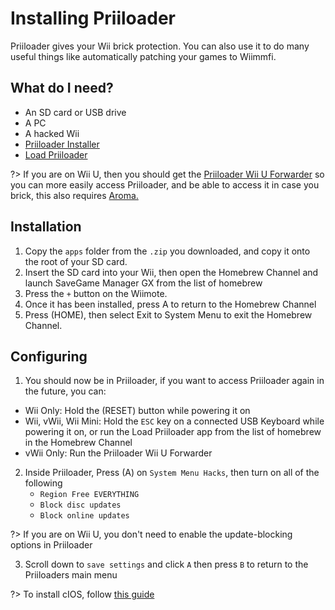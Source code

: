 # Installing Priiloader

Priiloader gives your Wii brick protection. You can also use it to do many useful things like automatically patching your games to Wiimmfi.

## What do I need?

* An SD card or USB drive
* A PC
* A hacked Wii
* [Priiloader Installer](https://hbb1.oscwii.org/hbb/priiloader/priiloader.zip)
* [Load Priiloader](https://oscwii.org/library/app/loadpriiloader)

?> If you are on Wii U, then you should get the [Priiloader Wii U Forwarder](https://github.com/DacoTaco/priiloader/releases/download/0.10.0/PriiloaderWiiUForwarder.zip) so you can more easily access Priiloader, and be able to access it in case you brick, this also requires [Aroma.](https://wiiu.hacks.guide/#/aroma/getting-started)
## Installation
1. Copy the ```apps``` folder from the ```.zip``` you downloaded, and copy it onto the root of your SD card.
2. Insert the SD card into your Wii, then open the Homebrew Channel and launch SaveGame Manager GX from the list of homebrew
3. Press the `+` button on the Wiimote.
4. Once it has been installed, press A to return to the Homebrew Channel
5. Press (HOME), then select Exit to System Menu to exit the Homebrew Channel.

## Configuring
1. You should now be in Priiloader, if you want to access Priiloader again in the future, you can:
* Wii Only: Hold the (RESET) button while powering it on
* Wii, vWii, Wii Mini: Hold the ```ESC``` key on a connected USB Keyboard while powering it on, or run the Load Priiloader app from the list of homebrew in the Homebrew Channel
* vWii Only: Run the Priiloader Wii U Forwarder
2. Inside Priiloader, Press (A) on ``System Menu Hacks``, then turn on all of the following
    - `Region Free EVERYTHING`
    - `Block disc updates`
    - `Block online updates`

?> If you are on Wii U, you don't need to enable the update-blocking options in Priiloader

3. Scroll down to `save settings` and click `A` then press `B` to return to the Priiloaders main menu

?> To install cIOS, follow [this guide](cios)

